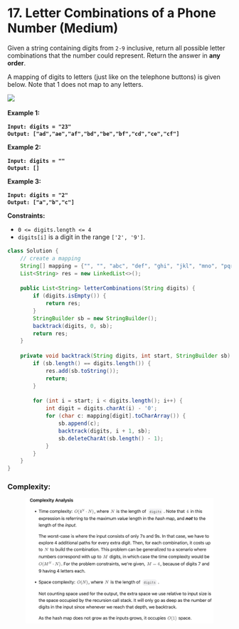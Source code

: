 # 17. Letter Combinations of a Phone Number (Medium)

Given a string containing digits from `2-9` inclusive, return all possible letter combinations that the number could represent. Return the answer in **any order**.

A mapping of digits to letters (just like on the telephone buttons) is given below. Note that 1 does not map to any letters.

![](https://assets.leetcode.com/uploads/2022/03/15/1200px-telephone-keypad2svg.png)

**Example 1:**

<pre><code><strong>Input: digits = "23"
</strong><strong>Output: ["ad","ae","af","bd","be","bf","cd","ce","cf"]
</strong></code></pre>

**Example 2:**

<pre><code><strong>Input: digits = ""
</strong><strong>Output: []
</strong></code></pre>

**Example 3:**

<pre><code><strong>Input: digits = "2"
</strong><strong>Output: ["a","b","c"]
</strong></code></pre>

**Constraints:**

* `0 <= digits.length <= 4`
* `digits[i]` is a digit in the range `['2', '9']`.



```java
class Solution {
    // create a mapping
    String[] mapping = {"", "", "abc", "def", "ghi", "jkl", "mno", "pqrs", "tuv", "wxyz"};
    List<String> res = new LinkedList<>();

    public List<String> letterCombinations(String digits) {
        if (digits.isEmpty()) {
            return res;
        }
        StringBuilder sb = new StringBuilder();
        backtrack(digits, 0, sb);
        return res;
    }

    private void backtrack(String digits, int start, StringBuilder sb) {
        if (sb.length() == digits.length()) {
            res.add(sb.toString());
            return;
        }

        for (int i = start; i < digits.length(); i++) {
            int digit = digits.charAt(i) - '0';
            for (char c: mapping[digit].toCharArray()) {
                sb.append(c);
                backtrack(digits, i + 1, sb);
                sb.deleteCharAt(sb.length() - 1);
            }
        }
    }
}
```

### Complexity:

<figure><img src="../../../.gitbook/assets/image (37).png" alt="" width="563"><figcaption></figcaption></figure>
